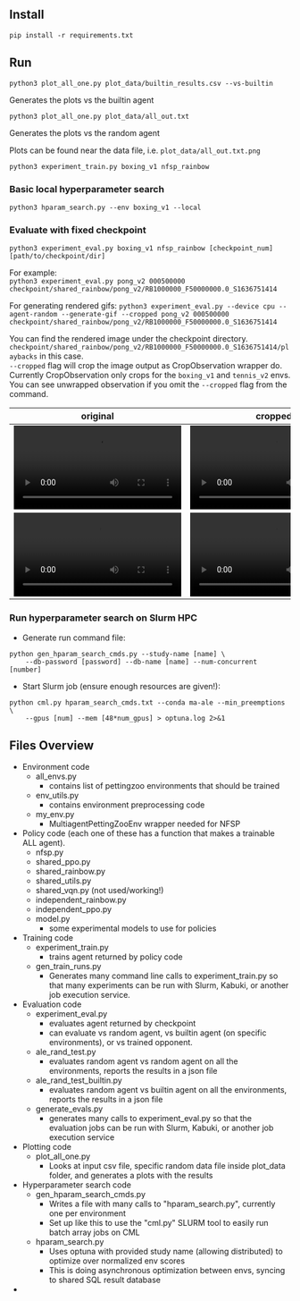 ## Install

```
pip install -r requirements.txt 
```

## Run

```
python3 plot_all_one.py plot_data/builtin_results.csv --vs-builtin
```

Generates the plots vs the builtin agent

```
python3 plot_all_one.py plot_data/all_out.txt  
```

Generates the plots vs the random agent

Plots can be found near the data file, i.e. `plot_data/all_out.txt.png`


```
python3 experiment_train.py boxing_v1 nfsp_rainbow  
```

### Basic local hyperparameter search 
```
python3 hparam_search.py --env boxing_v1 --local 
```

### Evaluate with fixed checkpoint 
```
python3 experiment_eval.py boxing_v1 nfsp_rainbow [checkpoint_num] [path/to/checkpoint/dir] 
```
For example:  
`python3 experiment_eval.py pong_v2 000500000 checkpoint/shared_rainbow/pong_v2/RB1000000_F50000000.0_S1636751414`

For generating rendered gifs:
`python3 experiment_eval.py --device cpu --agent-random --generate-gif --cropped pong_v2 000500000 checkpoint/shared_rainbow/pong_v2/RB1000000_F50000000.0_S1636751414`

You can find the rendered image under the checkpoint directory.
`checkpoint/shared_rainbow/pong_v2/RB1000000_F50000000.0_S1636751414/playbacks`
in this case.  
`--cropped` flag will crop the image output as CropObservation wrapper do.
Currently CropObservation only crops for the `boxing_v1` and `tennis_v2` envs.  
You can see unwrapped observation if you omit the `--cropped` flag from the command.

original | cropped
:-: | :-:
<video src=https://user-images.githubusercontent.com/48481523/170473388-645f8d71-08ba-43fe-b91d-79d804fac375.mp4> | <video src=https://user-images.githubusercontent.com/48481523/170472949-ecc77a41-6908-4fe9-9adc-dec03712797f.mp4>
<video src=https://user-images.githubusercontent.com/48481523/170472696-110ccd5b-4b6f-4371-9f60-1cb82ba4ce30.mp4> | <video src="https://user-images.githubusercontent.com/48481523/170462859-0d094cc5-4a98-4916-9b9c-417441a01a86.mp4">



### Run hyperparameter search on Slurm HPC 

- Generate run command file:  
```
python gen_hparam_search_cmds.py --study-name [name] \ 
    --db-password [password] --db-name [name] --num-concurrent [number]
```
- Start Slurm job (ensure enough resources are given!):
```
python cml.py hparam_search_cmds.txt --conda ma-ale --min_preemptions \
    --gpus [num] --mem [48*num_gpus] > optuna.log 2>&1 
```



## Files Overview

* Environment code
    * all_envs.py  
        * contains list of pettingzoo environments that should be trained
    * env_utils.py
        * contains environment preprocessing code 
    * my_env.py
        * MultiagentPettingZooEnv wrapper needed for NFSP  
* Policy code (each one of these has a function that makes a trainable ALL agent).
    * nfsp.py
    * shared_ppo.py
    * shared_rainbow.py
    * shared_utils.py
    * shared_vqn.py (not used/working!)
    * independent_rainbow.py
    * independent_ppo.py
    * model.py
        * some experimental models to use for policies
* Training code
    * experiment_train.py
        * trains agent returned by policy code
    * gen_train_runs.py
        * Generates many command line calls to experiment_train.py so that many experiments can be run with Slurm, Kabuki, or another job execution service.
* Evaluation code
    * experiment_eval.py
        * evaluates agent returned by checkpoint
        * can evaluate vs random agent, vs builtin agent (on specific environments), or vs trained opponent.
    * ale_rand_test.py
        * evaluates random agent vs random agent on all the environments, reports the results in a json file
    * ale_rand_test_builtin.py
        * evaluates random agent vs builtin agent on all the environments, reports the results in a json file
    * generate_evals.py
        * generates many calls to experiment_eval.py so that the evaluation jobs can be run with Slurm, Kabuki, or another job execution service
* Plotting code
    * plot_all_one.py
        * Looks at input csv file, specific random data file inside plot_data folder, and generates a plots with the results
* Hyperparameter search code 
    * gen_hparam_search_cmds.py 
        * Writes a file with many calls to "hparam_search.py", currently one per environment
        * Set up like this to use the "cml.py" SLURM tool to easily run batch array jobs on CML
    * hparam_search.py
        * Uses optuna with provided study name (allowing distributed) to optimize over normalized env scores
        * This is doing asynchronous optimization between envs, syncing to shared SQL result database
* 
